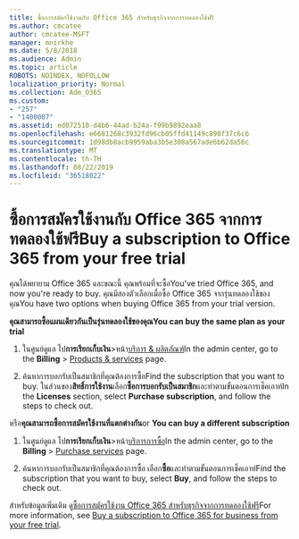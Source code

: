 ```yaml
---
title: ซื้อการสมัครใช้งานกับ Office 365 สำหรับธุรกิจจากการทดลองใช้ฟรี
ms.author: cmcatee
author: cmcatee-MSFT
manager: mnirkhe
ms.date: 5/8/2018
ms.audience: Admin
ms.topic: article
ROBOTS: NOINDEX, NOFOLLOW
localization_priority: Normal
ms.collection: Adm_O365
ms.custom:
- "257"
- "1400007"
ms.assetid: ed072510-d4b6-44ad-b24a-f99b9892eaa8
ms.openlocfilehash: e6681268c3932fd96cb05ffd41149c890f37c6c6
ms.sourcegitcommit: 1d98db8acb9959aba3b5e308a567ade6b62da56c
ms.translationtype: MT
ms.contentlocale: th-TH
ms.lasthandoff: 08/22/2019
ms.locfileid: "36518022"
---
```

# <a name="buy-a-subscription-to-office-365-from-your-free-trial"></a><span data-ttu-id="725dd-102">ซื้อการสมัครใช้งานกับ Office 365 จากการทดลองใช้ฟรี</span><span class="sxs-lookup"><span data-stu-id="725dd-102">Buy a subscription to Office 365 from your free trial</span></span>

<span data-ttu-id="725dd-103">คุณได้พยายาม Office 365 และขณะนี้ คุณพร้อมที่จะซื้อ</span><span class="sxs-lookup"><span data-stu-id="725dd-103">You've tried Office 365, and now you're ready to buy.</span></span> <span data-ttu-id="725dd-104">คุณมีสองตัวเลือกเมื่อซื้อ Office 365 จากรุ่นทดลองใช้ของคุณ</span><span class="sxs-lookup"><span data-stu-id="725dd-104">You have two options when buying Office 365 from your trial version.</span></span>
  
 <span data-ttu-id="725dd-105">**คุณสามารถซื้อแผนเดียวกันเป็นรุ่นทดลองใช้ของคุณ**</span><span class="sxs-lookup"><span data-stu-id="725dd-105">**You can buy the same plan as your trial**</span></span>
  
1. <span data-ttu-id="725dd-106">ในศูนย์ดูแล ไป**การเรียกเก็บเงิน**\>หน้า[บริการ & ผลิตภัณฑ์](https://go.microsoft.com/fwlink/p/?linkid=842054)</span><span class="sxs-lookup"><span data-stu-id="725dd-106">In the admin center, go to the **Billing** \> [Products & services](https://go.microsoft.com/fwlink/p/?linkid=842054) page.</span></span>

2. <span data-ttu-id="725dd-107">ค้นหาการบอกรับเป็นสมาชิกที่คุณต้องการซื้อ</span><span class="sxs-lookup"><span data-stu-id="725dd-107">Find the subscription that you want to buy.</span></span> <span data-ttu-id="725dd-108">ในส่วนของ**สิทธิ์การใช้งาน**เลือก**ซื้อการบอกรับเป็นสมาชิก**และทำตามขั้นตอนการเช็คเอาท์</span><span class="sxs-lookup"><span data-stu-id="725dd-108">In the **Licenses** section, select **Purchase subscription**, and follow the steps to check out.</span></span>

<span data-ttu-id="725dd-109">หรือ**คุณสามารถซื้อการสมัครใช้งานที่แตกต่างกัน**</span><span class="sxs-lookup"><span data-stu-id="725dd-109">or **You can buy a different subscription**</span></span>
  
1. <span data-ttu-id="725dd-110">ในศูนย์ดูแล ไป**การเรียกเก็บเงิน**\>หน้า[บริการการซื้อ](https://go.microsoft.com/fwlink/p/?linkid=868433)</span><span class="sxs-lookup"><span data-stu-id="725dd-110">In the admin center, go to the **Billing** \> [Purchase services](https://go.microsoft.com/fwlink/p/?linkid=868433) page.</span></span>

3. <span data-ttu-id="725dd-111">ค้นหาการบอกรับเป็นสมาชิกที่คุณต้องการซื้อ เลือก**ซื้อ**และทำตามขั้นตอนการเช็คเอาท์</span><span class="sxs-lookup"><span data-stu-id="725dd-111">Find the subscription that you want to buy, select **Buy**, and follow the steps to check out.</span></span>

<span data-ttu-id="725dd-112">สำหรับข้อมูลเพิ่มเติม ดู[ซื้อการสมัครใช้งาน Office 365 สำหรับธุรกิจจากการทดลองใช้ฟรี](https://docs.microsoft.com/office365/admin/subscriptions-and-billing/buy-a-subscription-from-your-free-trial)</span><span class="sxs-lookup"><span data-stu-id="725dd-112">For more information, see [Buy a subscription to Office 365 for business from your free trial](https://docs.microsoft.com/office365/admin/subscriptions-and-billing/buy-a-subscription-from-your-free-trial).</span></span>